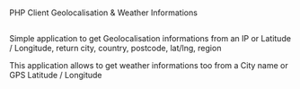 ###
PHP Client Geolocalisation & Weather Informations

##
Simple application to get Geolocalisation informations from an IP or Latitude / Longitude, return city, country, postcode, lat/lng, region

This application allows to get weather informations too from a City name or GPS Latitude / Longitude
